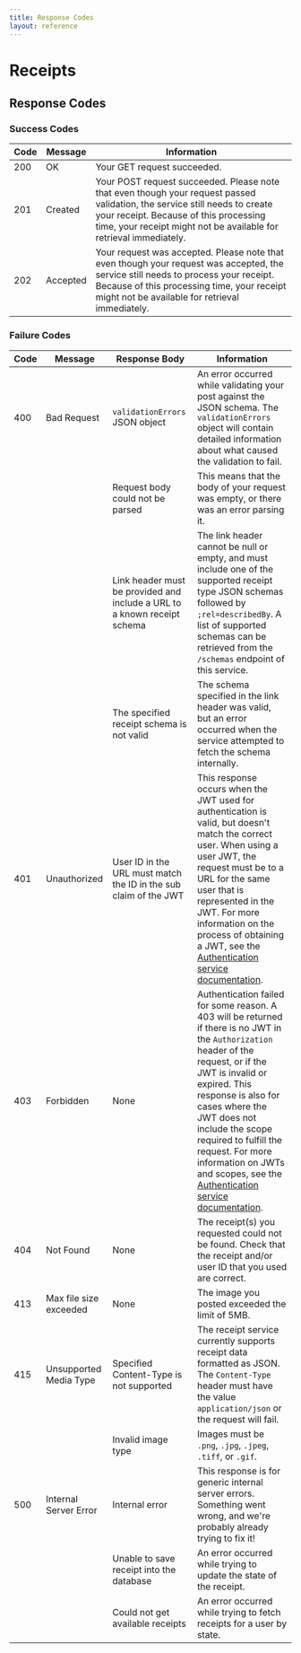 ```yaml
---
title: Response Codes
layout: reference
---
```


# Receipts

## Response Codes

### Success Codes

|Code|Message|Information|
|---|---|---|
|200|OK|Your GET request succeeded.|
|201|Created|Your POST request succeeded. Please note that even though your request passed validation, the service still needs to create your receipt. Because of this processing time, your receipt might not be available for retrieval immediately.|
|202|Accepted|Your request was accepted. Please note that even though your request was accepted, the service still needs to process your receipt. Because of this processing time, your receipt might not be available for retrieval immediately.|

### Failure Codes

|Code|Message|Response Body|Information|
|---|---|---|---|
|400|Bad Request|`validationErrors` JSON object|An error occurred while validating your post against the JSON schema. The `validationErrors` object will contain detailed information about what caused the validation to fail.|
|||Request body could not be parsed| This means that the body of your request was empty, or there was an error parsing it.|
|||Link header must be provided and include a URL to a known receipt schema|The link header cannot be null or empty, and must include one of the supported receipt type JSON schemas followed by `;rel=describedBy`. A list of supported schemas can be retrieved from the `/schemas` endpoint of this service.|
|||The specified receipt schema is not valid|The schema specified in the link header was valid, but an error occurred when the service attempted to fetch the schema internally.|
|401|Unauthorized|User ID in the URL must match the ID in the sub claim of the JWT|This response occurs when the JWT used for authentication is valid, but doesn't match the correct user. When using a user JWT, the request must be to a URL for the same user that is represented in the JWT. For more information on the process of obtaining a JWT, see the [Authentication service documentation](/api-reference/authentication/apidoc.html).|
|403|Forbidden|None|Authentication failed for some reason. A 403 will be returned if there is no JWT in the `Authorization` header of the request, or if the JWT is invalid or expired. This response is also for cases where the JWT does not include the scope required to fulfill the request. For more information on JWTs and scopes, see the [Authentication service documentation](/api-reference/authentication/apidoc.html).|
|404|Not Found|None|The receipt(s) you requested could not be found. Check that the receipt and/or user ID that you used are correct.|
|413|Max file size exceeded|None|The image you posted exceeded the limit of 5MB.|
|415|Unsupported Media Type|Specified Content-Type is not supported|The receipt service currently supports receipt data formatted as JSON. The `Content-Type` header must have the value `application/json` or the request will fail.|
|||Invalid image type| Images must be `.png`, `.jpg`, `.jpeg`, `.tiff`, or `.gif`. |
|500|Internal Server Error|Internal error|This response is for generic internal server errors. Something went wrong, and we're probably already trying to fix it!|
|||Unable to save receipt into the database|An error occurred while trying to update the state of the receipt.|
|||Could not get available receipts|An error occurred while trying to fetch receipts for a user by state.|
